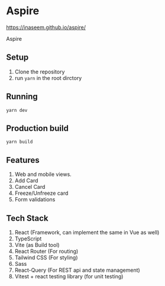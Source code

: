 # Aspire

https://inaseem.github.io/aspire/

Aspire

## Setup
1. Clone the repository 
2. run `yarn` in the root dirctory

## Running
`yarn dev`

## Production build
`yarn build`

## Features
1. Web and mobile views.
2. Add Card
3. Cancel Card
4. Freeze/Unfreeze card
5. Form validations

## Tech Stack
1. React (Framework, can implement the same in Vue as well)
2. TypeScript
3. Vite (as Build tool)
4. React Router (For routing)
5. Tailwind CSS (For styling)
6. Sass
7. React-Query (For REST api and state management)
8. Vitest + react testing library (for unit testing)
